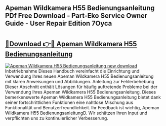 ## Apeman Wildkamera H55 Bedienungsanleitung PDf Free Download - Part-Eko Service Owner Guide - User Repair Edition 7Oyca

# <h2><a href="http://df5h1if.blite.top/?on=Apeman+Wildkamera+H55+Bedienungsanleitung">🔗Download 👉🔴 Apeman Wildkamera H55 Bedienungsanleitung</a></h2>

[![Apeman Wildkamera H55 Bedienungsanleitung new download](https://i.imgur.com/lujVjoI.png)](http://df5h1if.blite.top/?on=Apeman+Wildkamera+H55+Bedienungsanleitung)
Inbetriebnahme Dieses Handbuch vereinfacht die Einrichtung und Verwendung Ihres neuen Apeman Wildkamera H55 Bedienungsanleitung mit klaren Anweisungen und Abbildungen. Anleitung zur Fehlerbehebung Dieser Abschnitt enthält Lösungen für häufig auftretende Probleme bei der Verwendung Ihres Apeman Wildkamera H55 Bedienungsanleitung. Dieses bemerkenswerte Apeman Wildkamera H55 Bedienungsanleitung bietet dank seiner fortschrittlichen Funktionen eine nahtlose Mischung aus Funktionalität und Benutzerfreundlichkeit. Ihr Feedback ist wichtig, Apeman Wildkamera H55 BedienungsanleitungD. Wir schätzen Ihren Input und verpflichten uns zu kontinuierlicher Verbesserung.

